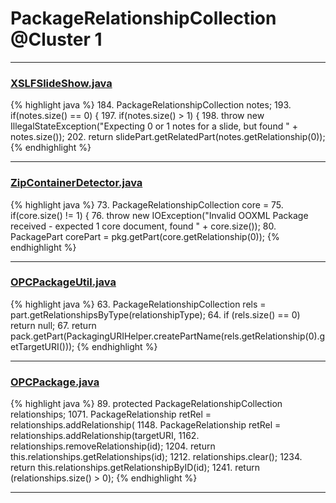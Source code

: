 # PackageRelationshipCollection @Cluster 1

***

### [XSLFSlideShow.java](https://searchcode.com/codesearch/view/97406428/)
{% highlight java %}
184. PackageRelationshipCollection notes;
193. if(notes.size() == 0) {
197. if(notes.size() > 1) {
198.   throw new IllegalStateException("Expecting 0 or 1 notes for a slide, but found " + notes.size());
202.    return slidePart.getRelatedPart(notes.getRelationship(0));
{% endhighlight %}

***

### [ZipContainerDetector.java](https://searchcode.com/codesearch/view/111785505/)
{% highlight java %}
73. PackageRelationshipCollection core = 
75. if(core.size() != 1) {
76.    throw new IOException("Invalid OOXML Package received - expected 1 core document, found " + core.size());
80. PackagePart corePart = pkg.getPart(core.getRelationship(0));
{% endhighlight %}

***

### [OPCPackageUtil.java](https://searchcode.com/codesearch/view/401674/)
{% highlight java %}
63. PackageRelationshipCollection rels = part.getRelationshipsByType(relationshipType);
64. if (rels.size() == 0) return null;
67. return pack.getPart(PackagingURIHelper.createPartName(rels.getRelationship(0).getTargetURI()));
{% endhighlight %}

***

### [OPCPackage.java](https://searchcode.com/codesearch/view/97406292/)
{% highlight java %}
89. protected PackageRelationshipCollection relationships;
1071.   PackageRelationship retRel = relationships.addRelationship(
1148.   PackageRelationship retRel = relationships.addRelationship(targetURI,
1162.     relationships.removeRelationship(id);
1204.   return this.relationships.getRelationships(id);
1212.     relationships.clear();
1234.   return this.relationships.getRelationshipByID(id);
1241.   return (relationships.size() > 0);
{% endhighlight %}

***

